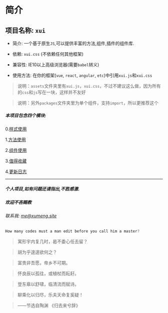 <link rel="stylesheet" type="text/css" href="./assets/xui.css">
<script type="text/javascript" src="./assets/xui.js"></script>

# 简介

## 项目名称: `xui`

* 简介: 一个基于原生`JS`,可以提供丰富的方法,组件,插件的组件库.

* 依赖: `xui.css` (不依赖任何其他框架)

* 兼容性: IE10以上高级浏览器(需要`babel`转义)

* 使用方法: 在你的框架(`vue`, `react`, `angular`, `etc`)中引用`xui.js`和`xui.css`

>说明：`assets`文件夹里有`xui.js`，`xui.css`，不过不建议这么做，因为所有的`css`和`js`写在一块，这样并不友好

>说明：另外`packages`文件夹里为单个组件，支持`import`，所以更推荐这个

##### 本项目包含四个模块:
0.[样式使用](styles/README.md)

1.[方法使用](methods/README.md)

2.[组件使用](plugins/README.md)

3.[值得收藏](collection/README.md)

4.[更新日志](others/changeLog.md)

***

##### 个人项目,如有问题还请指出,不胜感激.
##### 欢迎不吝赐教
###### 联系我: *me@xumeng.site*

```js
How many codes must a man edit before you call him a master?
```

>寓形宇内复几时，曷不委心任去留？

>胡为乎遑遑欲何之？

>富贵非吾愿，帝乡不可期。

>怀良辰以孤往，或植杖而耘耔。

>登东皋以舒啸，临清流而赋诗。

>聊乘化以归尽，乐夫天命复奚疑！

>——节选自陶渊  《归去来兮辞》